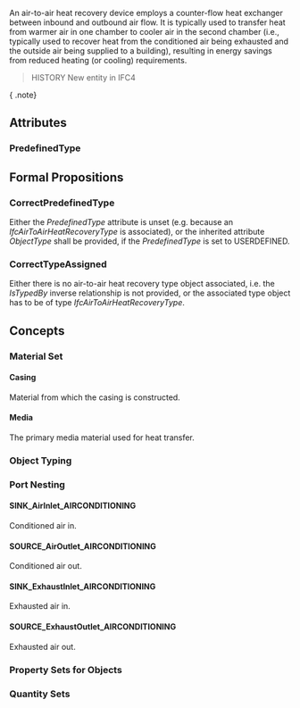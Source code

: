 An air-to-air heat recovery device employs a counter-flow heat exchanger between inbound and outbound air flow. It is typically used to transfer heat from warmer air in one chamber to cooler air in the second chamber (i.e., typically used to recover heat from the conditioned air being exhausted and the outside air being supplied to a building), resulting in energy savings from reduced heating (or cooling) requirements.

<!-- end of short definition -->


> HISTORY New entity in IFC4

{ .note}
>

## Attributes

### PredefinedType


## Formal Propositions

### CorrectPredefinedType
Either the _PredefinedType_ attribute is unset (e.g. because an _IfcAirToAirHeatRecoveryType_ is associated), or the inherited attribute _ObjectType_ shall be provided, if the _PredefinedType_ is set to USERDEFINED.

### CorrectTypeAssigned
Either there is no air-to-air heat recovery type object associated, i.e. the _IsTypedBy_ inverse relationship is not provided, or the associated type object has to be of type _IfcAirToAirHeatRecoveryType_.

## Concepts

### Material Set



#### Casing

Material from which the casing is constructed.

#### Media

The primary media material used for heat transfer.

### Object Typing



### Port Nesting



#### SINK_AirInlet_AIRCONDITIONING

Conditioned air in.

#### SOURCE_AirOutlet_AIRCONDITIONING

Conditioned air out.

#### SINK_ExhaustInlet_AIRCONDITIONING

Exhausted air in.

#### SOURCE_ExhaustOutlet_AIRCONDITIONING

Exhausted air out.

### Property Sets for Objects



### Quantity Sets



